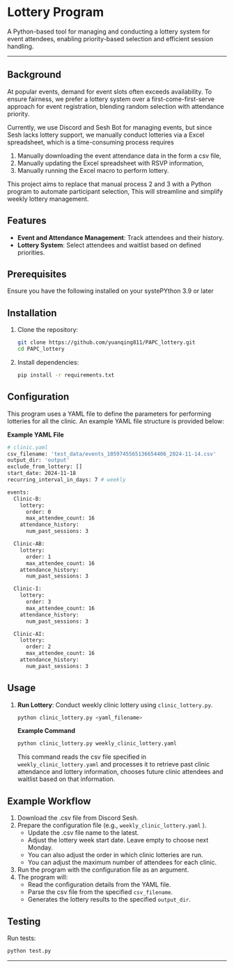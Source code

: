 # Lottery Program

A Python-based tool for managing and conducting a lottery system for event attendees,
enabling priority-based selection and efficient session handling.

---

## Background

At popular events, demand for event slots often exceeds availability.
To ensure fairness, we prefer a lottery system over a first-come-first-serve approach
for event registration, blending random selection with attendance priority.

Currently, we use Discord and Sesh Bot for managing events, but since Sesh lacks lottery support,
we manually conduct lotteries via a Excel spreadsheet, which is a time-consuming process requires

1. Manually downloading the event attendance data in the form a csv file,
2. Manually updating the Excel spreadsheet with RSVP information,
3. Manually running the Excel macro to perform lottery.

This project aims to replace that manual process 2 and 3 with a Python program
to automate participant selection, This will streamline and simplify weekly lottery management.

## Features

- **Event and Attendance Management**: Track attendees and their history.
- **Lottery System**: Select attendees and waitlist based on defined priorities.

## Prerequisites
   Ensure you have the following installed on your systePYthon 3.9 or later

## Installation

1. Clone the repository:
   ```bash
   git clone https://github.com/yuanqing811/PAPC_lottery.git
   cd PAPC_lottery
   ```

2. Install dependencies:
   ```bash
   pip install -r requirements.txt
   ```
## Configuration
   This program uses a YAML file to define the parameters for performing 
   lotteries for all the clinic. An example YAML file structure is provided below:

**Example YAML File**
```bash
# clinic.yaml
csv_filename: 'test_data/events_1059745565136654406_2024-11-14.csv'
output_dir: 'output'
exclude_from_lottery: []
start_date: 2024-11-18
recurring_interval_in_days: 7 # weekly

events:
  Clinic-B:
    lottery:
      order: 0
      max_attendee_count: 16
    attendance_history:
      num_past_sessions: 3

  Clinic-AB:
    lottery:
      order: 1
      max_attendee_count: 16
    attendance_history:
      num_past_sessions: 3

  Clinic-I:
    lottery:
      order: 3
      max_attendee_count: 16
    attendance_history:
      num_past_sessions: 3

  Clinic-AI:
    lottery:
      order: 2
      max_attendee_count: 16
    attendance_history:
      num_past_sessions: 3
```
## Usage

1. **Run Lottery**: Conduct weekly clinic lottery using `clinic_lottery.py`.
   ```bash
   python clinic_lottery.py <yaml_filename>
   ```
   **Example Command**
   ```bash
   python clinic_lottery.py weekly_clinic_lottery.yaml 
   ```
   This command reads the csv file specified in `weekly_clinic_lottery.yaml`
   and processes it to retrieve past clinic attendance and lottery information,
   chooses future clinic attendees and waitlist based on that information.

## Example Workflow
1. Download the .csv file from Discord Sesh.
2. Prepare the configuration file (e.g., `weekly_clinic_lottery.yaml` ).
   - Update the .csv file name to the latest.
   - Adjust the lottery week start date. Leave empty to choose next Monday.
   - You can also adjust the order in which clinic lotteries are run.
   - You can adjust the maximum number of attendees for each clinic.
2. Run the program with the configuration file as an argument.
3. The program will: 
   - Read the configuration details from the YAML file.
   - Parse the csv file from the specified `csv_filename`.
   - Generates the lottery results to the specified `output_dir`.

## Testing

Run tests:
```bash
python test.py
```

--- 

